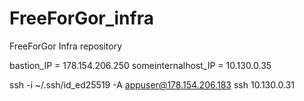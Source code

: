 # FreeForGor_infra
FreeForGor Infra repository

bastion_IP = 178.154.206.250
someinternalhost_IP = 10.130.0.35

ssh -i ~/.ssh/id_ed25519 -A appuser@178.154.206.183 ssh 10.130.0.31